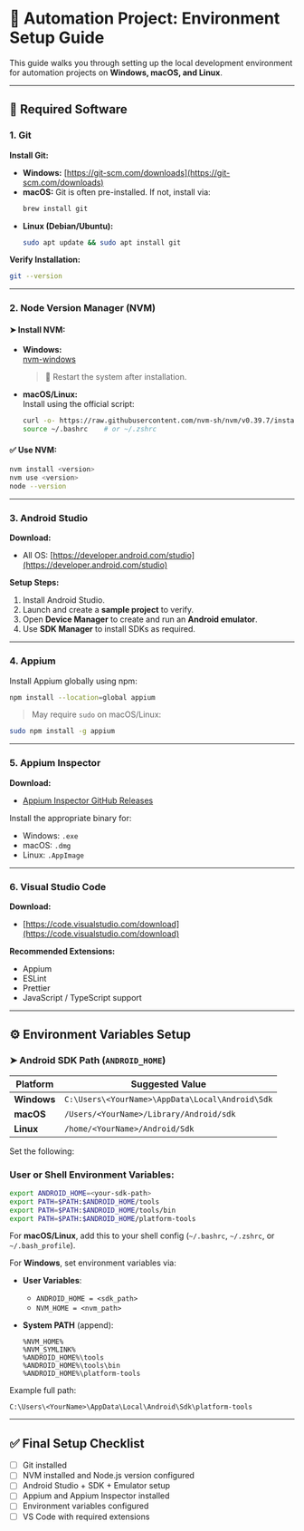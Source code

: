 
# 🚀  Automation Project: Environment Setup Guide

This guide walks you through setting up the local development environment for automation projects on **Windows, macOS, and Linux**.

---

## 🧰 Required Software

### 1. Git

**Install Git:**

- **Windows:** [https://git-scm.com/downloads](https://git-scm.com/downloads)
- **macOS:** Git is often pre-installed. If not, install via:
  ```bash
  brew install git
  ```
- **Linux (Debian/Ubuntu):**
  ```bash
  sudo apt update && sudo apt install git
  ```

**Verify Installation:**
```bash
git --version
```

---

### 2. Node Version Manager (NVM)

#### ➤ **Install NVM:**

- **Windows:**  
  [nvm-windows](https://github.com/coreybutler/nvm-windows/releases)

  > 🔁 Restart the system after installation.

- **macOS/Linux:**  
  Install using the official script:
  ```bash
  curl -o- https://raw.githubusercontent.com/nvm-sh/nvm/v0.39.7/install.sh | bash
  source ~/.bashrc    # or ~/.zshrc
  ```

#### ✅ Use NVM:
```bash
nvm install <version>
nvm use <version>
node --version
```

---

### 3. Android Studio

**Download:**

- All OS: [https://developer.android.com/studio](https://developer.android.com/studio)

**Setup Steps:**
1. Install Android Studio.
2. Launch and create a **sample project** to verify.
3. Open **Device Manager** to create and run an **Android emulator**.
4. Use **SDK Manager** to install SDKs as required.

---

### 4. Appium

Install Appium globally using npm:
```bash
npm install --location=global appium
```

> May require `sudo` on macOS/Linux:
```bash
sudo npm install -g appium
```

---

### 5. Appium Inspector

**Download:**

- [Appium Inspector GitHub Releases](https://github.com/appium/appium-inspector/releases)

Install the appropriate binary for:
- Windows: `.exe`
- macOS: `.dmg`
- Linux: `.AppImage`

---

### 6. Visual Studio Code

**Download:**

- [https://code.visualstudio.com/download](https://code.visualstudio.com/download)

**Recommended Extensions:**
- Appium
- ESLint
- Prettier
- JavaScript / TypeScript support

---

## ⚙️ Environment Variables Setup

### ➤ Android SDK Path (`ANDROID_HOME`)

| Platform | Suggested Value |
|----------|-----------------|
| **Windows** | `C:\Users\<YourName>\AppData\Local\Android\Sdk` |
| **macOS**   | `/Users/<YourName>/Library/Android/sdk` |
| **Linux**   | `/home/<YourName>/Android/Sdk` |

Set the following:

### **User or Shell Environment Variables:**

```bash
export ANDROID_HOME=<your-sdk-path>
export PATH=$PATH:$ANDROID_HOME/tools
export PATH=$PATH:$ANDROID_HOME/tools/bin
export PATH=$PATH:$ANDROID_HOME/platform-tools
```

For **macOS/Linux**, add this to your shell config (`~/.bashrc`, `~/.zshrc`, or `~/.bash_profile`).

For **Windows**, set environment variables via:
- **User Variables**:
  - `ANDROID_HOME = <sdk_path>`
  - `NVM_HOME = <nvm_path>`

- **System PATH** (append):
  ```
  %NVM_HOME%
  %NVM_SYMLINK%
  %ANDROID_HOME%\tools
  %ANDROID_HOME%\tools\bin
  %ANDROID_HOME%\platform-tools
  ```

Example full path:
```
C:\Users\<YourName>\AppData\Local\Android\Sdk\platform-tools
```

---

## ✅ Final Setup Checklist

- [ ] Git installed
- [ ] NVM installed and Node.js version configured
- [ ] Android Studio + SDK + Emulator setup
- [ ] Appium and Appium Inspector installed
- [ ] Environment variables configured
- [ ] VS Code with required extensions
